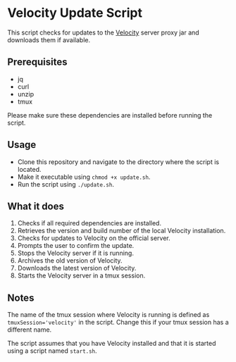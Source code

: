 # Velocity Update Script
This script checks for updates to the [Velocity](https://velocitypowered.com) server proxy jar and downloads them if available.

## Prerequisites
- jq
- curl
- unzip
- tmux

Please make sure these dependencies are installed before running the script.

## Usage
- Clone this repository and navigate to the directory where the script is located.
- Make it executable using `chmod +x update.sh`.
- Run the script using `./update.sh`.
## What it does
1. Checks if all required dependencies are installed.
2. Retrieves the version and build number of the local Velocity installation.
3. Checks for updates to Velocity on the official server.
4. Prompts the user to confirm the update.
5. Stops the Velocity server if it is running.
6. Archives the old version of Velocity.
7. Downloads the latest version of Velocity.
8. Starts the Velocity server in a tmux session.
## Notes
The name of the tmux session where Velocity is running is defined as `tmuxSession='velocity'` in the script. Change this if your tmux session has a different name.

The script assumes that you have Velocity installed and that it is started using a script named `start.sh`.

